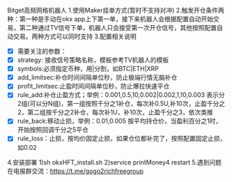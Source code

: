 Bitget高频网格机器人
1.使用Maker挂单方式(暂时不支持对冲)
2.触发开仓条件两种：第一种是手动在okx app上下第一单，接下来机器人会根据配置自动开始交易，第二种通过TV信号下单，机器人只会接受第一次开仓信号，其他按照配置自动交易。两种方式可以同时支持
3.配置相关说明
- [x] 需要关注的参数：
- [x] strategy: 接收信号策略名称，模板参考TV机器人的模板
- [x] symbols:必须指定币种，用|分割，如BTC|ETH|XRP
- [x] add_limitsec:补仓时间间隔单位秒，防止极端行情无脑补仓
- [x] profit_limitsec:止盈时间间隔单位秒，防止爆拉快速平仓
- [x] rule_add:补仓止盈方式；举例：0.001,0.5,10,0.002|0.002,1,10,0.003 表示分2组(可以分N组)，第一组按照千分之1补仓，每次补0.5U,补10次，止盈千分之2，第二组按千分之2补仓，每次补1U，补10次，止盈千分之3，依次类推
- [x] rule_back:移动止损，举例：0.01,0.005 按平均持仓价，当盈利百分之1时，开始按照回调千分之5平仓
- [x] rule_loss：止损，按均价固定止损，如果仓位都补完了，按照配置固定止损，如0.02

4.安装部署
1)sh okxHFT_install.sh
2)service printMoney4 restart
5.遇到问题在电报群交流：https://t.me/gogo2richfreegroup
